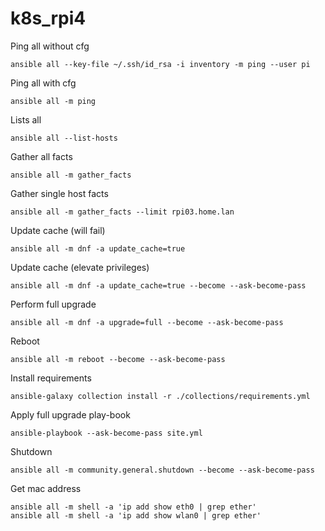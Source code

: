 # k8s_rpi4

Ping all without cfg

```
ansible all --key-file ~/.ssh/id_rsa -i inventory -m ping --user pi
```

Ping all with cfg

```
ansible all -m ping
```

Lists all

```
ansible all --list-hosts
```

Gather all facts

```
ansible all -m gather_facts
```

Gather single host facts
```
ansible all -m gather_facts --limit rpi03.home.lan
```

Update cache (will fail)
```
ansible all -m dnf -a update_cache=true
```

Update cache (elevate privileges)
```
ansible all -m dnf -a update_cache=true --become --ask-become-pass
```

Perform full upgrade
```
ansible all -m dnf -a upgrade=full --become --ask-become-pass
```
Reboot
```
ansible all -m reboot --become --ask-become-pass
```

Install requirements
```
ansible-galaxy collection install -r ./collections/requirements.yml
```

Apply full upgrade play-book
```
ansible-playbook --ask-become-pass site.yml
```

Shutdown
```
ansible all -m community.general.shutdown --become --ask-become-pass
```

Get mac address
```
ansible all -m shell -a 'ip add show eth0 | grep ether'
ansible all -m shell -a 'ip add show wlan0 | grep ether'
```